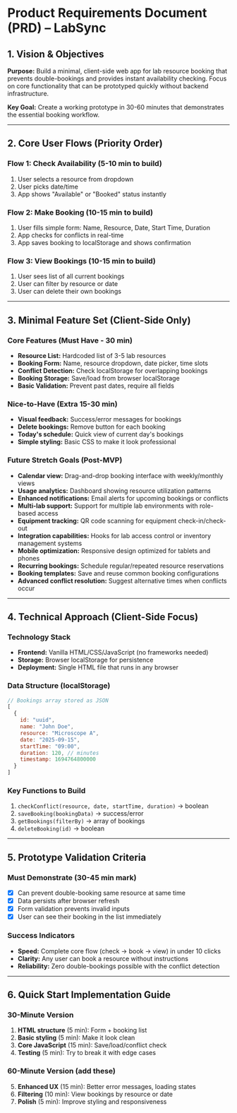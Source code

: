 # Product Requirements Document (PRD) – LabSync

## 1. Vision & Objectives
**Purpose:** Build a minimal, client-side web app for lab resource booking that prevents double-bookings and provides instant availability checking. Focus on core functionality that can be prototyped quickly without backend infrastructure.

**Key Goal:** Create a working prototype in 30-60 minutes that demonstrates the essential booking workflow.

---

## 2. Core User Flows (Priority Order)

### Flow 1: Check Availability (5-10 min to build)
1. User selects a resource from dropdown
2. User picks date/time
3. App shows "Available" or "Booked" status instantly

### Flow 2: Make Booking (10-15 min to build)
1. User fills simple form: Name, Resource, Date, Start Time, Duration
2. App checks for conflicts in real-time
3. App saves booking to localStorage and shows confirmation

### Flow 3: View Bookings (10-15 min to build)
1. User sees list of all current bookings
2. User can filter by resource or date
3. User can delete their own bookings

---

## 3. Minimal Feature Set (Client-Side Only)

### Core Features (Must Have - 30 min)
- **Resource List:** Hardcoded list of 3-5 lab resources
- **Booking Form:** Name, resource dropdown, date picker, time slots
- **Conflict Detection:** Check localStorage for overlapping bookings
- **Booking Storage:** Save/load from browser localStorage
- **Basic Validation:** Prevent past dates, require all fields

### Nice-to-Have (Extra 15-30 min)
- **Visual feedback:** Success/error messages for bookings
- **Delete bookings:** Remove button for each booking
- **Today's schedule:** Quick view of current day's bookings
- **Simple styling:** Basic CSS to make it look professional

### Future Stretch Goals (Post-MVP)
- **Calendar view:** Drag-and-drop booking interface with weekly/monthly views
- **Usage analytics:** Dashboard showing resource utilization patterns
- **Enhanced notifications:** Email alerts for upcoming bookings or conflicts
- **Multi-lab support:** Support for multiple lab environments with role-based access
- **Equipment tracking:** QR code scanning for equipment check-in/check-out
- **Integration capabilities:** Hooks for lab access control or inventory management systems
- **Mobile optimization:** Responsive design optimized for tablets and phones
- **Recurring bookings:** Schedule regular/repeated resource reservations
- **Booking templates:** Save and reuse common booking configurations
- **Advanced conflict resolution:** Suggest alternative times when conflicts occur

---

## 4. Technical Approach (Client-Side Focus)

### Technology Stack
- **Frontend:** Vanilla HTML/CSS/JavaScript (no frameworks needed)
- **Storage:** Browser localStorage for persistence
- **Deployment:** Single HTML file that runs in any browser

### Data Structure (localStorage)
```javascript
// Bookings array stored as JSON
[
  {
    id: "uuid",
    name: "John Doe", 
    resource: "Microscope A",
    date: "2025-09-15",
    startTime: "09:00",
    duration: 120, // minutes
    timestamp: 1694764800000
  }
]
```

### Key Functions to Build
1. `checkConflict(resource, date, startTime, duration)` → boolean
2. `saveBooking(bookingData)` → success/error
3. `getBookings(filterBy)` → array of bookings
4. `deleteBooking(id)` → boolean

---

## 5. Prototype Validation Criteria

### Must Demonstrate (30-45 min mark)
- [x] Can prevent double-booking same resource at same time
- [x] Data persists after browser refresh  
- [x] Form validation prevents invalid inputs
- [x] User can see their booking in the list immediately

### Success Indicators
- **Speed:** Complete core flow (check → book → view) in under 10 clicks
- **Clarity:** Any user can book a resource without instructions
- **Reliability:** Zero double-bookings possible with the conflict detection

---

## 6. Quick Start Implementation Guide

### 30-Minute Version
1. **HTML structure** (5 min): Form + booking list
2. **Basic styling** (5 min): Make it look clean
3. **Core JavaScript** (15 min): Save/load/conflict check
4. **Testing** (5 min): Try to break it with edge cases

### 60-Minute Version (add these)
5. **Enhanced UX** (15 min): Better error messages, loading states
6. **Filtering** (10 min): View bookings by resource or date
7. **Polish** (5 min): Improve styling and responsiveness
